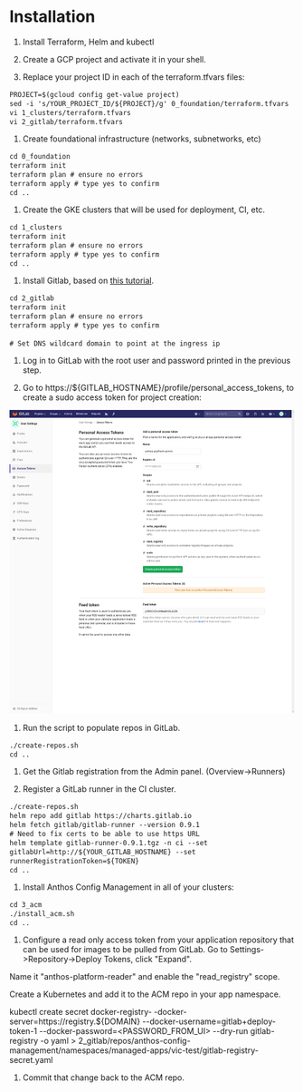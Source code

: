 # Installation

1. Install Terraform, Helm and kubectl

1. Create a GCP project and activate it in your shell.

1. Replace your project ID in each of the terraform.tfvars files:

  ```shell
  PROJECT=$(gcloud config get-value project)
  sed -i 's/YOUR_PROJECT_ID/${PROJECT}/g' 0_foundation/terraform.tfvars
  vi 1_clusters/terraform.tfvars
  vi 2_gitlab/terraform.tfvars
  ```

1. Create foundational infrastructure (networks, subnetworks, etc)

  ```shell
  cd 0_foundation
  terraform init
  terraform plan # ensure no errors
  terraform apply # type yes to confirm
  cd ..
  ```

1. Create the GKE clusters that will be used for deployment, CI, etc.

  ```shell
  cd 1_clusters
  terraform init
  terraform plan # ensure no errors
  terraform apply # type yes to confirm
  cd ..
  ```

1. Install Gitlab, based on [this tutorial](https://cloud.google.com/solutions/deploying-production-ready-gitlab-on-gke).

  ```shell
  cd 2_gitlab
  terraform init
  terraform plan # ensure no errors
  terraform apply # type yes to confirm

  # Set DNS wildcard domain to point at the ingress ip
  ```

1. Log in to GitLab with the root user and password printed in the previous step.

1. Go to https://${GITLAB_HOSTNAME}/profile/personal_access_tokens, to create a sudo access token for project creation:

![](2_gitlab/images/access-token.png)

1. Run the script to populate repos in GitLab.

  ```shell
  ./create-repos.sh
  cd ..
  ```

1. Get the Gitlab registration from the Admin panel. (Overview->Runners)

1. Register a GitLab runner in the CI cluster.

  ```shell
  ./create-repos.sh
  helm repo add gitlab https://charts.gitlab.io
  helm fetch gitlab/gitlab-runner --version 0.9.1
  # Need to fix certs to be able to use https URL
  helm template gitlab-runner-0.9.1.tgz -n ci --set gitlabUrl=http://${YOUR_GITLAB_HOSTNAME} --set runnerRegistrationToken=${TOKEN}
  cd ..
  ```

1. Install Anthos Config Management in all of your clusters:

  ```shell
  cd 3_acm
  ./install_acm.sh
  cd ..
  ```

1. Configure a read only access token from your application repository that can be used for images to be pulled from GitLab. Go to Settings->Repository->Deploy Tokens, click "Expand".

Name it "anthos-platform-reader" and enable the "read_registry" scope.

Create a Kubernetes and add it to the ACM repo in your app namespace.

kubectl create secret docker-registry- -docker-server=https://registry.${DOMAIN} --docker-username=gitlab+deploy-token-1 --docker-password=<PASSWORD_FROM_UI> --dry-run gitlab-registry -o yaml > 2_gitlab/repos/anthos-config-management/namespaces/managed-apps/vic-test/gitlab-registry-secret.yaml

1. Commit that change back to the ACM repo.